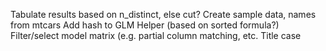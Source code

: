 Tabulate results based on n_distinct, else cut?
Create sample data, names from mtcars
Add hash to GLM Helper (based on sorted formula?)
Filter/select model matrix (e.g. partial column matching, etc.
Title case
